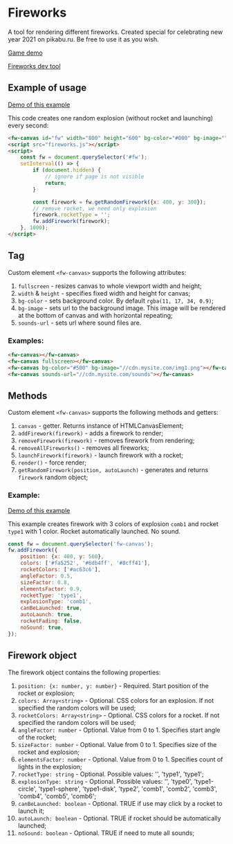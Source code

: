# Fireworks

A tool for rendering different fireworks. Created special for celebrating new year 2021 on pikabu.ru. 
Be free to use it as you wish.

[Game demo](https://horpia.github.io/fireworks/build/game1.html)

[Fireworks dev tool](https://horpia.github.io/fireworks/build/index.html) 
 

## Example of usage

[Demo of this example](https://horpia.github.io/fireworks/build/demo.html) 

This code creates one random explosion (without rocket and launching) every second: 

```html
<fw-canvas id="fw" width="800" height="600" bg-color="#000" bg-image="" sounds-url="./sounds"></fw-canvas>
<script src="fireworks.js"></script>
<script>
	const fw = document.querySelector('#fw');
	setInterval(() => {
		if (document.hidden) {
			// ignore if page is not visible
			return;
		}

		const firework = fw.getRandomFirework({x: 400, y: 300});
		// remove rocket, we need only explosion
		firework.rocketType = '';
		fw.addFirework(firework);
	}, 1000);
</script>
``` 

## Tag <fw-canvas>

Custom element `<fw-canvas>` supports the following attributes:

1. `fullscreen` - resizes canvas to whole viewport width and height;
2. `width` & `height` - specifies fixed width and height for canvas;
3. `bg-color` - sets background color. By default `rgba(11, 17, 34, 0.9)`;
4. `bg-image` - sets url to the background image. This image will be rendered at the bottom of canvas 
and with horizontal repeating;
5. `sounds-url` - sets url where sound files are.

### Examples:

```html
<fw-canvas></fw-canvas>
<fw-canvas fullscreen></fw-canvas>
<fw-canvas bg-color="#500" bg-image="//cdn.mysite.com/img1.png"></fw-canvas>
<fw-canvas sounds-url="//cdn.mysite.com/sounds"></fw-canvas>
```

## Methods

Custom element `<fw-canvas>` supports the following methods and getters:

1. `canvas` - getter. Returns instance of HTMLCanvasElement;
2. `addFirework(firework)` - adds a firework to render; 
3. `removeFirework(firework)` - removes firework from rendering; 
4. `removeAllFireworks()` - removes all fireworks; 
5. `launchFirework(firework)` - launch firework with a rocket; 
6. `render()` - force render; 
7. `getRandomFirework(position, autoLaunch)` - generates and returns `firework` random object; 

### Example:

[Demo of this example](https://horpia.github.io/fireworks/build/demo2.html) 

This example creates firework with 3 colors of explosion `comb1` and rocket `type1` with 1 color. 
Rocket automatically launched. No sound.

```js
const fw = document.querySelector('fw-canvas');
fw.addFirework({
    position: {x: 400, y: 560},
    colors: ['#fa5252', '#6db4ff', '#8cff41'],
    rocketColors: ['#ac63c6'],
    angleFactor: 0.5,
    sizeFactor: 0.8,
    elementsFactor: 0.9,
    rocketType: 'type1',
    explosionType: 'comb1',
    canBeLaunched: true,
    autoLaunch: true,
    rocketFading: false,
    noSound: true,
});
```

## Firework object

The firework object contains the following properties:

1. `position: {x: number, y: number}` - Required. Start position of the rocket or explosion;
1. `colors: Array<string>` - Optional. CSS colors for an explosion. If not specified the random colors will be used;
1. `rocketColors: Array<string>` - Optional. CSS colors for a rocket. If not specified the random colors will be used;
1. `angleFactor: number` - Optional. Value from 0 to 1. Specifies start angle of the rocket;
1. `sizeFactor: number` - Optional. Value from 0 to 1. Specifies size of the rocket and explosion;
1. `elementsFactor: number` - Optional. Value from 0 to 1. Specifies count of lights in the explosion;
1. `rocketType: string` - Optional. Possible values: '', 'type1', 'type1';
1. `explosionType: string` - Optional. Possible values: '', 'type0', 'type1-circle', 'type1-sphere', 'type1-disk', 
'type2', 'comb1', 'comb2', 'comb3', 'comb4', 'comb5', 'comb6';
1. `canBeLaunched: boolean` - Optional. TRUE if use may click by a rocket to launch it;
1. `autoLaunch: boolean` - Optional. TRUE if rocket should be automatically launched;
1. `noSound: boolean` - Optional. TRUE if need to mute all sounds;